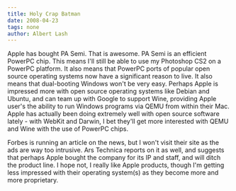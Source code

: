 ```yaml
---
title: Holy Crap Batman
date: 2008-04-23
tags: none
author: Albert Lash
---
```

Apple has bought PA Semi. That is awesome. PA Semi is an efficient PowerPC chip. This means I'll still be able to use my Photoshop CS2 on a PowerPC platform. It also means that PowerPC ports of popular open source operating systems now have a significant reason to live. It also means that dual-booting Windows won't be very easy. Perhaps Apple is impressed more with open source operating systems like Debian and Ubuntu, and can team up with Google to support Wine, providing Apple user's the ability to run Windows programs via QEMU from within their Mac. Apple has actually been doing extremely well with open source software lately - with WebKit and Darwin, I bet they'll get more interested with QEMU and Wine with the use of PowerPC chips.

Forbes is running an article on the news, but I won't visit their site as the ads are way too intrusive. Ars Technica reports on it as well, and suggests that perhaps Apple bought the company for its IP and staff, and will ditch the product line. I hope not, I really like Apple products, though I'm getting less impressed with their operating system(s) as they become more and more proprietary.

